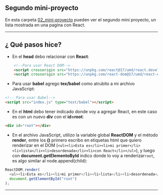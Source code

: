 ## Segundo mini-proyecto

En esta carpeta [02_mini-proyecto](https://github.com/eugenia1984/react-varios-cursos/tree/main/04_scrimba/02_mini-proyecto) pueden ver el segundo mini proyecto, un lista mostrada en una pagina con React.


---

## ¿ Qué pasos hice?

- En el **head** debo relacionar con **React**:
```html
    <!--Para usar React DOM-->
    <script crossorigin src="https://unpkg.com/react@17/umd/react.development.js"></script>
    <script crossorigin src="https://unpkg.com/react-dom@17/umd/react-dom.development.js"></script>
```

- Para usar **babel** agrego **tex/babel** como atrubito a mi archivo JavaScript:

```html
<!-- Para usar Babel-->
<script src="index.js" type="text/babel"></script>
```

- En el **html** debo tener indicado donde voy a agregar React, en este caso es con un nuevo **div** con el **id=root**:
 ```html 
<div id="root"></div>
```

- En el archivo JavaScript, utilizo la variable global **ReactDOM** y el método **render**, entre los **()** primero escribo en etiquetas html que quiero renderizar en el DOM (```<ul><li>Esta es</li><li>mi primer</li><li>lista</li><li>desordenada</li><li>con React</li></ul>```), y luego con **document.getElementoById** indico donde lo voy a renderizar```root```, es algo similar al node.append(child):

```JavaScript
ReactDOM.render(
  <ul><li>Esta es</li><li>mi primer</li><li>lista</li><li>desordenada</li><li>con React</li></ul>, 
  document.getElementById("root")
);
```

---
